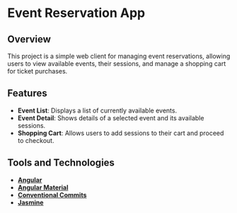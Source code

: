 # Event Reservation App

## Overview
This project is a simple web client for managing event reservations, allowing users to view available events, their sessions, and manage a shopping cart for ticket purchases.

## Features

- **Event List**: Displays a list of currently available events.
- **Event Detail**: Shows details of a selected event and its available sessions.
- **Shopping Cart**: Allows users to add sessions to their cart and proceed to checkout.

## Tools and Technologies

- [**Angular**](https://angular.dev/)
- [**Angular Material**](https://material.angular.io/)
- [**Conventional Commits**](https://www.conventionalcommits.org/)
- [**Jasmine**](https://jasmine.github.io/)

